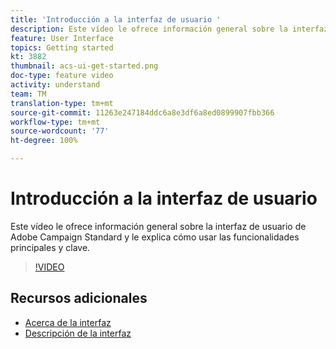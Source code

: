 ```yaml
---
title: 'Introducción a la interfaz de usuario '
description: Este vídeo le ofrece información general sobre la interfaz de usuario de Adobe Campaign Standard, así como sobre las funcionalidades principales y clave.
feature: User Interface
topics: Getting started
kt: 3882
thumbnail: acs-ui-get-started.png
doc-type: feature video
activity: understand
team: TM
translation-type: tm+mt
source-git-commit: 11263e247184ddc6a8e3df6a8ed0899907fbb366
workflow-type: tm+mt
source-wordcount: '77'
ht-degree: 100%

---
```



# Introducción a la interfaz de usuario

Este vídeo le ofrece información general sobre la interfaz de usuario de Adobe Campaign Standard y le explica cómo usar las funcionalidades principales y clave.

>[!VIDEO](https://video.tv.adobe.com/v/18469?quality=12)

## Recursos adicionales

* [Acerca de la interfaz](https://experienceleague.adobe.com/docs/campaign-standard/using/getting-started/discovering-the-interface/about-the-interface.html?lang=es)
* [Descripción de la interfaz](https://experienceleague.adobe.com/docs/campaign-standard/using/getting-started/discovering-the-interface/interface-description.html?lang=es)
